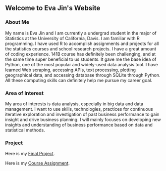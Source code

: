 ## Welcome to Eva Jin's Website

### About Me

My name is Eva Jin and I am currently a undergrad student in the major of Statistics at the University of California, Davis. I am familiar with R programming. I have used R to accomplish assignments and projects for all the statistics courses and school research projects. I have a great amount of coding experience. 141B course has definitely been challenging, and at the same time super beneficial to us students. It gave me the base idea of Python,  one of the most popular and widely-used data analysis tool. I have learned Web scraping, accessing APIs, text processing, plotting geographical data, and accessing database through SQLite through Python. All these computing skills can definitely help me pursue my career goal.

### Area of Interest 

My area of interests is data analysis, especially in big data and data management. I want to use skills, technologies, practices for continuous iterative exploration and investigation of past business performance to gain insight and drive business planning. I will mainly focuses on developing new insights and understanding of business performance based on data and statistical methods. 

### Project

Here is my [Final Project](https://github.com/evayhj/STA-141B-Final-Project/blob/master/STA%20141B%20Final%20Project.ipynb).

Here is my [Course Assignment](https://github.com/evayhj/141B-Course-Assignment/blob/master/assignment6.ipynb).
